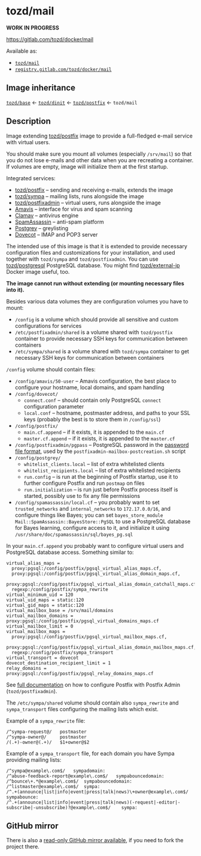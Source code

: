 # tozd/mail

**WORK IN PROGRESS**

<https://gitlab.com/tozd/docker/mail>

Available as:

- [`tozd/mail`](https://hub.docker.com/r/tozd/mail)
- [`registry.gitlab.com/tozd/docker/mail`](https://gitlab.com/tozd/docker/mail/container_registry)

## Image inheritance

[`tozd/base`](https://gitlab.com/tozd/docker/base) ← [`tozd/dinit`](https://gitlab.com/tozd/docker/dinit) ← [`tozd/postfix`](https://gitlab.com/tozd/docker/postfix) ← `tozd/mail`

## Description

Image extending [tozd/postfix](https://gitlab.com/tozd/docker/postfix) image to provide
a full-fledged e-mail service with virtual users.

You should make sure you mount all volumes (especially `/srv/mail`) so that you do not lose e-mails and other
data when you are recreating a container. If volumes are empty, image will initialize them at the first startup.

Integrated services:

- [tozd/postfix](https://gitlab.com/tozd/docker/postfix) – sending and receiving e-mails, extends the image
- [tozd/sympa](https://gitlab.com/tozd/docker/sympa) – mailing lists, runs alongside the image
- [tozd/postfixadmin](https://gitlab.com/tozd/docker/postfixadmin) – virtual users, runs alongside the image
- [Amavis](https://www.ijs.si/software/amavisd/) – interface for virus and spam scanning
- [Clamav](http://www.clamav.net/) – antivirus engine
- [SpamAssassin](https://spamassassin.apache.org/) – anti-spam platform
- [Postgrey](http://postgrey.schweikert.ch/) – greylisting
- [Dovecot](http://www.dovecot.org/) – IMAP and POP3 server

The intended use of this image is that it is extended to provide necessary configuration files and customizations
for your installation, and used together with `tozd/sympa` and `tozd/postfixadmin`.
You can use [tozd/postgresql](https://gitlab.com/tozd/docker/postgresql)
PostgreSQL database.
You might find [tozd/external-ip](https://gitlab.com/tozd/docker/external-ip) Docker image useful, too.

**The image cannot run without extending (or mounting necessary files into it).**

Besides various data volumes they are configuration volumes you have to mount:

- `/config` is a volume which should provide all sensitive and custom configurations for services
- `/etc/postfixadmin/shared` is a volume shared with `tozd/postfix` container to provide necessary SSH keys for communication between containers
- `/etc/sympa/shared` is a volume shared with `tozd/sympa` container to get necessary SSH keys for communication between containers

`/config` volume should contain files:

- `/config/amavis/50-user` – Amavis configuration, the best place to configure your hostname, local domains, and spam handling
- `/config/dovecot/`
  - `connect.conf` – should contain only PostgreSQL `connect` configuration parameter
  - `local.conf` – hostname, postmaster address, and paths to your SSL keys (probably the best is to store them in `/config/ssl`)
- `/config/postfix/`
  - `main.cf.append` – if it exists, it is appended to the `main.cf`
  - `master.cf.append` – if it exists, it is appended to the `master.cf`
- `/config/postfixadmin/pgpass` – PostgreSQL password in the [password file format](http://www.postgresql.org/docs/9.3/static/libpq-pgpass.html),
  used by the `postfixadmin-mailbox-postcreation.sh` script
- `/config/postgrey/`
  - `whitelist_clients.local` – list of extra whitelisted clients
  - `whitelist_recipients.local` – list of extra whitelisted recipients
  - `run.config` – is run at the beginning of Postfix startup, use it to further configure Postfix and run `postmap` on files
  - `run.initialization` – is run just before Postfix process itself is started, possibly use to fix any file permissions
- `/config/spamassassin/local.cf` – you probably want to set `trusted_networks` and `internal_networks` to `172.17.0.0/16`, and configure things like
  Bayes; you can set `bayes_store_module Mail::SpamAssassin::BayesStore::PgSQL` to use a PostgreSQL database for Bayes learning, configure access to it,
  and initialize it using `/usr/share/doc/spamassassin/sql/bayes_pg.sql`

In your `main.cf.append` you probably want to configure virtual users and PostgreSQL database access. Something similar
to:

```
virtual_alias_maps =
  proxy:pgsql:/config/postfix/pgsql_virtual_alias_maps.cf,
  proxy:pgsql:/config/postfix/pgsql_virtual_alias_domain_maps.cf,
  proxy:pgsql:/config/postfix/pgsql_virtual_alias_domain_catchall_maps.cf,
  regexp:/config/postfix/sympa_rewrite
virtual_minimum_uid = 120
virtual_uid_maps = static:120
virtual_gid_maps = static:120
virtual_mailbox_base = /srv/mail/domains
virtual_mailbox_domains = proxy:pgsql:/config/postfix/pgsql_virtual_domains_maps.cf
virtual_mailbox_limit = 0
virtual_mailbox_maps =
  proxy:pgsql:/config/postfix/pgsql_virtual_mailbox_maps.cf,
  proxy:pgsql:/config/postfix/pgsql_virtual_alias_domain_mailbox_maps.cf,
  regexp:/config/postfix/sympa_transport
virtual_transport = dovecot
dovecot_destination_recipient_limit = 1
relay_domains = proxy:pgsql:/config/postfix/pgsql_relay_domains_maps.cf
```

See [full documentation](https://github.com/postfixadmin/postfixadmin/blob/master/DOCUMENTS/POSTFIX_CONF.txt) on how
to configure Postfix with Postfix Admin (`tozd/postfixadmin`).

The `/etc/sympa/shared` volume should contain also `sympa_rewrite` and `sympa_transport` files configuring the mailing
lists which exist.

Example of a `sympa_rewrite` file:

```
/^sympa-request@/	postmaster
/^sympa-owner@/		postmaster
/(.+)-owner@(.+)/	$1+owner@$2
```

Example of a `sympa_transport` file, for each domain you have Sympa providing mailing lists:

```
/^sympa@example\.com$/	 sympadomain:
/^abuse-feedback-report@example\.com$/	 sympabouncedomain:
/^bounce\+.*@example\.com$/	 sympabouncedomain:
/^listmaster@example\.com$/	 sympa:
/^.+(announce|list|info|event|press|talk|news)\+owner@example\.com$/	sympabounce:
/^.+(announce|list|info|event|press|talk|news)(-request|-editor|-subscribe|-unsubscribe)?@example\.com$/	sympa:
```

## GitHub mirror

There is also a [read-only GitHub mirror available](https://github.com/tozd/docker-mail),
if you need to fork the project there.
